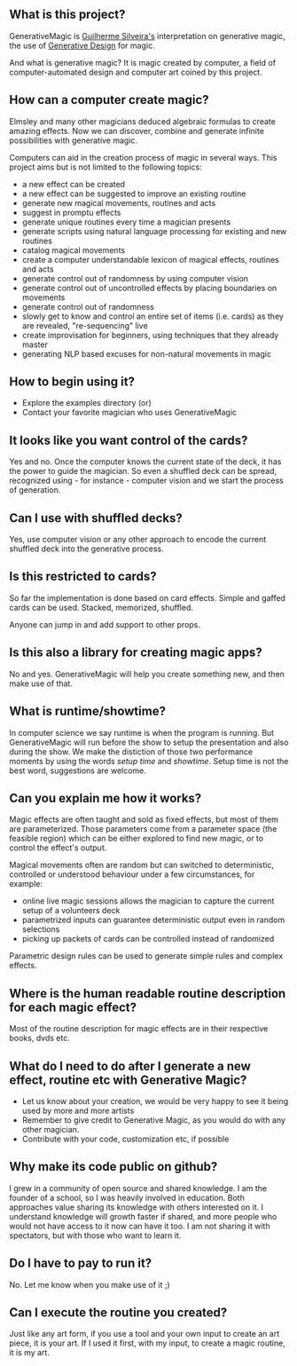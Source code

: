 ## What is this project?

GenerativeMagic is [Guilherme Silveira's](https://www.linkedin.com/in/guilhermeazevedosilveira) interpretation on generative magic, the use of [Generative Design](https://en.wikipedia.org/wiki/Generative_design) for magic.

And what is generative magic? It is magic created by computer, a field of computer-automated design and computer art
coined by this project.

## How can a computer create magic?

Elmsley and many other magicians deduced algebraic formulas to create amazing effects. Now we can discover, combine and generate
infinite possibilities with generative magic.

Computers can aid in the creation process of magic in several ways. This project aims but is not limited to the following topics:

- a new effect can be created
- a new effect can be suggested to improve an existing routine
- generate new magical movements, routines and acts
- suggest in promptu effects
- generate unique routines every time a magician presents
- generate scripts using natural language processing for existing and new routines
- catalog magical movements
- create a computer understandable lexicon of magical effects, routines and acts
- generate control out of randomness by using computer vision
- generate control out of uncontrolled effects by placing boundaries on movements 
- generate control out of randomness
- slowly get to know and control an entire set of items (i.e. cards) as they are revealed, "re-sequencing" live
- create improvisation for beginners, using techniques that they already master
- generating NLP based excuses for non-natural movements in magic

## How to begin using it?

- Explore the examples directory (or)
- Contact your favorite magician who uses GenerativeMagic

## It looks like you want control of the cards?

Yes and no. Once the computer knows the current state of the deck, it has the power to guide the magician.
So even a shuffled deck can be spread, recognized using - for instance - computer vision and we start the process of generation.

## Can I use with shuffled decks?

Yes, use computer vision or any other approach to encode the current shuffled deck into the generative process.

## Is this restricted to cards?

So far the implementation is done based on card effects. Simple and gaffed cards can be used. Stacked, memorized, shuffled.

Anyone can jump in and add support to other props.

## Is this also a library for creating magic apps?

No and yes. GenerativeMagic will help you create something new, and then make use of that.

## What is runtime/showtime?

In computer science we say runtime is when the program is running.
But GenerativeMagic will run before the show to setup the presentation and also during the show.
We make the distiction of those two performance moments by using the words *setup time* and *showtime*. Setup time is
not the best word, suggestions are welcome.


## Can you explain me how it works?

Magic effects are often taught and sold as fixed effects, but most of them are parameterized.
Those parameters come from a parameter space (the feasible region) which can be either explored
to find new magic, or to control the effect's output.

Magical movements often are random but can switched to deterministic, controlled or understood behaviour under
a few circumstances, for example:
- online live magic sessions allows the magician to capture the current setup of a volunteers deck
- parametrized inputs can guarantee deterministic output even in random selections
- picking up packets of cards can be controlled instead of randomized

Parametric design rules can be used to generate simple rules and complex effects.


## Where is the human readable routine description for each magic effect?

Most of the routine description for magic effects are in their respective books, dvds etc.

## What do I need to do after I generate a new effect, routine etc with Generative Magic?

- Let us know about your creation, we would be very happy to see it being used by more and more artists
- Remember to give credit to Generative Magic, as you would do with any other magician.
- Contribute with your code, customization etc, if possible

## Why make its code public on github?

I grew in a community of open source and shared knowledge. I am the founder of a school, so I was heavily
involved in education. Both approaches value sharing its knowledge with others interested on it.
I understand knowledge will growth faster if shared, and more people who would
not have access to it now can have it too. I am not sharing it with spectators, but with those who want
to learn it.

## Do I have to pay to run it?

No. Let me know when you make use of it ;) 

## Can I execute the routine you created?

Just like any art form, if you use a tool and your own input to create an art piece, it is your art.
If I used it first, with my input, to create a magic routine, it is my art.
